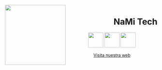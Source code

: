

<img src="https://nami-tech.es/wp-content/uploads/2021/10/icono.png" width=200px align = "left"/>
<h1 align = "right">NaMi Tech</h1>

<p align = "center">
<img src="https://nami-tech.es/wp-content/uploads/2022/04/icono.png" width=50px/>
<img src="https://nami-tech.es/wp-content/uploads/2021/10/gluapp_icono.png" width=50px/>
<img src="https://nami-tech.es/wp-content/uploads/2021/09/sinceWhere_logo.png" width=50px/>
</p>
 <p align = "center">
  <a href ="https://nami-tech.es/">Visita nuestra web</a>
</p>

